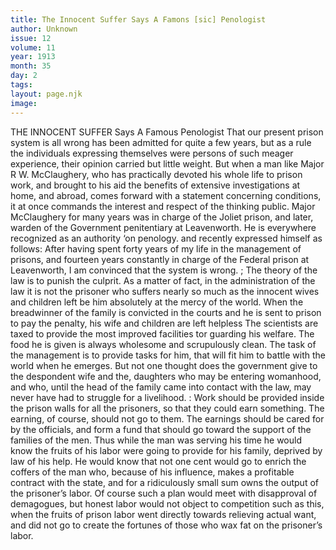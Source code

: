 ```yaml
---
title: The Innocent Suffer Says A Famons [sic] Penologist
author: Unknown
issue: 12
volume: 11
year: 1913
month: 35
day: 2
tags:
layout: page.njk
image:
---
```

THE INNOCENT SUFFER    Says A Famous Penologist    That our present prison system is all wrong has been admitted for quite a few years, but as a rule the individuals expressing themselves were persons of such meager experience, their opinion carried but little weight. But when a man like Major R W. McClaughery, who has practically devoted his whole life to prison work, and brought to his aid the benefits of extensive investigations at home, and abroad, comes forward with a statement concerning conditions, it at once commands the interest and respect of the thinking public. Major McClaughery for many years was in charge of the Joliet prison, and later, warden of the Government penitentiary at Leavenworth. He is everywhere recognized as an authority ‘on penology. and recently expressed himself as follows: After having spent forty years of my life in the management of prisons, and fourteen years constantly in charge of the Federal prison at Leavenworth, I am convinced that the system is wrong. ; The theory of the law is to punish the culprit. As a matter of fact, in the administration of the law it is not the prisoner who suffers nearly so much as the innocent wives and children left be him absolutely at the mercy of the world. When the breadwinner of the family is convicted in the courts and he is sent to prison to pay the penalty, his wife and children are left helpless The scientists are taxed to provide the most improved facilities tor guarding his welfare. The food he is given is always wholesome and scrupulously clean. The task of the management is to provide tasks for him, that will fit him to battle with the world when he emerges. But not one thought does the government give to the despondent wife and the, daughters who may be entering womanhood, and who, until the head of the family came into contact with the law, may never have had to struggle for a livelihood. : Work should be provided inside the prison walls for all the prisoners, so that they could earn something. The earning, of course, should not go to them. The earnings should be cared for by the officials, and form a fund that should go toward the support of the families of the men. Thus while the man was serving his time he would know the fruits of his labor were going to provide for his family, deprived by law of his help. He would know that not one cent would go to enrich the coffers of the man who, because of his influence, makes a profitable contract with the state, and for a ridiculously small sum owns the output of the prisoner’s labor. Of course such a plan would meet with disapproval of demagogues, but honest labor would not object to competition such as this, when the fruits of prison labor went directly towards relieving actual want, and did not go to create the fortunes of those who wax fat on the prisoner’s labor. 




